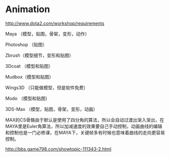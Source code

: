 # Animation

http://www.dota2.com/workshop/requirements


Maya （模型，贴图，骨架，变形，动作）

Photoshop （贴图）

Zbrush（模型细节，变形和贴图）

3Dcoat （模型和贴图）

Mudbox（模型和贴图）

Wings3D （只能做模型，但是软件免费）

Modo （模型和贴图）

3DS-Max （模型，贴图，骨架，变形，动画）


MAX的CS骨骼由于默认是使用了四分角的算法，所以会自动过渡出渐入渐出，在MAYA里是Euler角算法，所以加减速度的效果要自己手动控制，动画曲线的编辑和控制也是一门必修课，在MAYA下，关键帧多有时候也意味着曲线的走向更容易控制。


http://bbs.game798.com/showtopic-111343-2.html
